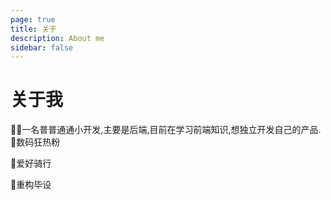 ```yaml
---
page: true
title: 关于
description: About me 
sidebar: false
---
```

# 关于我
🧑‍💻一名普普通通小开发,主要是后端,目前在学习前端知识,想独立开发自己的产品.
🐼数码狂热粉

🚵爱好骑行

🌻重构毕设
